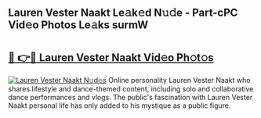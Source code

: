 ## Lauren Vester Naakt Le𝚊k𝚎d N𝚞𝚍e - Part-cPC Vid𝚎o Photos Le𝚊ks surmW

# <h2><a href="http://fb0jr7p.evod.top/?m=Lauren+Vester+Naakt">🔗 👉🔴 Lauren Vester Naakt Vid𝚎o Ph𝚘t𝚘s</a></h2>

[![Lauren Vester Naakt N𝚞d𝚎s](https://i.imgur.com/8V9OHl7.gif)](http://fb0jr7p.evod.top/?m=Lauren+Vester+Naakt)
Online personality Lauren Vester Naakt who shares lifestyle and dance-themed content, including solo and collaborative dance performances and vlogs. The public's fascination with Lauren Vester Naakt personal life has only added to his mystique as a public figure. 
